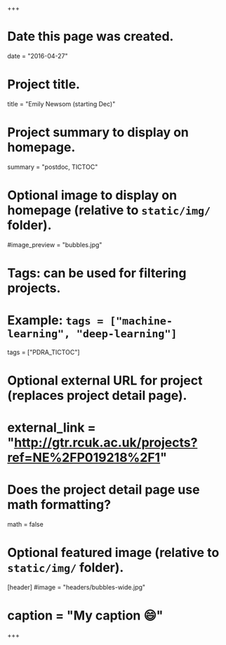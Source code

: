 +++
# Date this page was created.
date = "2016-04-27"

# Project title.
title = "Emily Newsom (starting Dec)"

# Project summary to display on homepage.
summary = "postdoc, TICTOC"

# Optional image to display on homepage (relative to `static/img/` folder).
#image_preview = "bubbles.jpg"

# Tags: can be used for filtering projects.
# Example: `tags = ["machine-learning", "deep-learning"]`
tags = ["PDRA_TICTOC"]

# Optional external URL for project (replaces project detail page).
# external_link = "http://gtr.rcuk.ac.uk/projects?ref=NE%2FP019218%2F1"

# Does the project detail page use math formatting?
math = false

# Optional featured image (relative to `static/img/` folder).
[header]
#image = "headers/bubbles-wide.jpg"
# caption = "My caption :smile:"

+++
